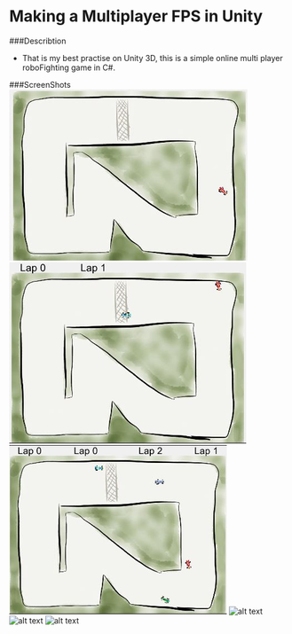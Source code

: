 Making a Multiplayer FPS in Unity
========

###Describtion
- That is my best practise on Unity 3D, this is a simple online multi player roboFighting game in C#.

###ScreenShots
![alt text](https://github.com/taha7ussein007/AICarRace2D/blob/master/ScreenShots/1.JPG)
![alt text](https://github.com/taha7ussein007/AICarRace2D/blob/master/ScreenShots/2.JPG)
![alt text](https://github.com/taha7ussein007/AICarRace2D/blob/master/ScreenShots/3.JPG)
![alt text](https://github.com/taha7ussein007/AICarRace2D/blob/master/ScreenShots/4.JPG)
![alt text](https://github.com/taha7ussein007/AICarRace2D/blob/master/ScreenShots/5.JPG)
![alt text](https://github.com/taha7ussein007/AICarRace2D/blob/master/ScreenShots/6.JPG)


